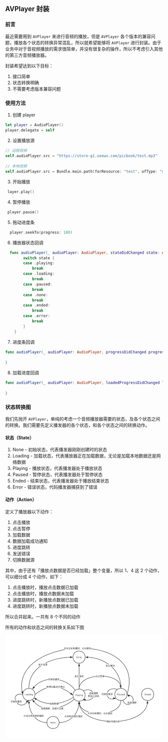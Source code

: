 
## AVPlayer 封装

### 前言

最近需要用到 `AVPlayer` 来进行音频的播放，但是 `AVPlayer` 各个版本的兼容问题，播放各个状态的转换异常混乱，所以就希望能够将 `AVPlayer` 进行封装。由于业务中对于音视频播放的需求很简单，并没有很复杂的操作，所以不考虑引入其他的第三方音频播放器。

封装希望达到以下目标：

1. 接口简单
2. 状态转换明确
3. 不需要考虑版本兼容问题



### 使用方法

1. 创建 player

```swift
let player = AudioPlayer()
player.delegate = self
```

2. 设置播放源
```swift
// 远程视频
self.audioPlayer.src = "https://store-g1.seewo.com/picbook/test.mp3"

// 本地视频
self.audioPlayer.src = Bundle.main.path(forResource: "test", ofType: "mp3")
```

3. 开始播放

```swift
 layer.play()
```

4. 暂停播放

```swift
 player.pause()
```

5. 拖动进度条

```swift
  player.seekTo(progress: 100)
```

6. 播放器状态回调

```swift
  func audioPlayer(_ audioPlayer: AudioPlayer, stateDidChanged state: AudioPlayerState) {
        switch state {
        case .playing:
            break
        case .loading:
            break
        case .paused:
            break
        case .none:
            break
        case .ended:
            break
        case .error:
            break
        }
    }
```

7. 进度条回调

```swift
func audioPlayer(_ audioPlayer: AudioPlayer, progressDidChanged progress: Float64) {

}
```

8. 加载进度回调
```swift
func audioPlayer(_ audioPlayer: AudioPlayer, loadedProgressDidChanged loadedProgress: Float64) {

}
```

### 状态转换图

我们先抛开 `AVPlayer`，单纯的考虑一个音频播放器需要的状态，及各个状态之间的转换。我们需要先定义播发器的各个状态，和各个状态之间的转换动作。


#### 状态（State）

1. None - 初始状态，代表播发器刚刚创建时的状态
2. Loading - 加载状态，代表播放器正在加载数据，无论是加载本地数据还是网络数据
3. Playing - 播放状态，代表播发器处于播放状态
4. Paused - 暂停状态，代表播发器处于暂停状态
5. Ended - 结束状态，代表播发器处于播放结束状态
6. Error - 错误状态，代码播发器捕获到了错误


#### 动作（Action）

定义了播放器以下动作：

1. 点击播放
2. 点击暂停
3. 加载数据
4. 数据加载成功通知
4. 进度跳转
5. 发送错误
6. 切换数据源


其中，由于还有「播放点数据是否已经加载」整个变量，所以 1、4 这 2 个动作，可以细分成 4 个动作，如下：

1. 点击播放时，播放点击数据已加载
2. 点击播放时，播放点数据未加载
3. 进度跳转时，新播放点数据已加载
4. 进度跳转时，新播放点数据未加载

所以合并起来。一共有 8 个不同的动作

所有的动作和状态之间的转换关系如下图

![播放器状态转换图](./image/播放器状态转换图.png)
